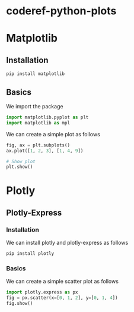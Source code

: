 # coderef-python-plots
# Matplotlib
## Installation
```Shell
pip install matplotlib
```
## Basics
We import the package
```Python
import matplotlib.pyplot as plt
import matplotlib as mpl
```
We can create a simple plot as follows
```Python
fig, ax = plt.subplots()
ax.plot([1, 2, 3], [1, 4, 9])

# Show plot
plt.show()
```
# Plotly
## Plotly-Express
### Installation
We can install plotly and plotly-express as follows
```Shell
pip install plotly
```
### Basics
We can create a simple scatter plot as follows
```Python
import plotly.express as px
fig = px.scatter(x=[0, 1, 2], y=[0, 1, 4])
fig.show()
```
